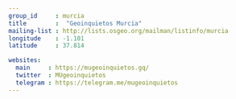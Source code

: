 ```yaml
---
group_id     : murcia
title        :  "Geoinquietos Murcia"
mailing-list : http://lists.osgeo.org/mailman/listinfo/murcia
longitude    : -1.101
latitude     : 37.814

websites:
  main     : https://mugeoinquietos.gq/
  twitter  : MUgeoinquietos
  telegram : https://telegram.me/mugeoinquietos
---
```

